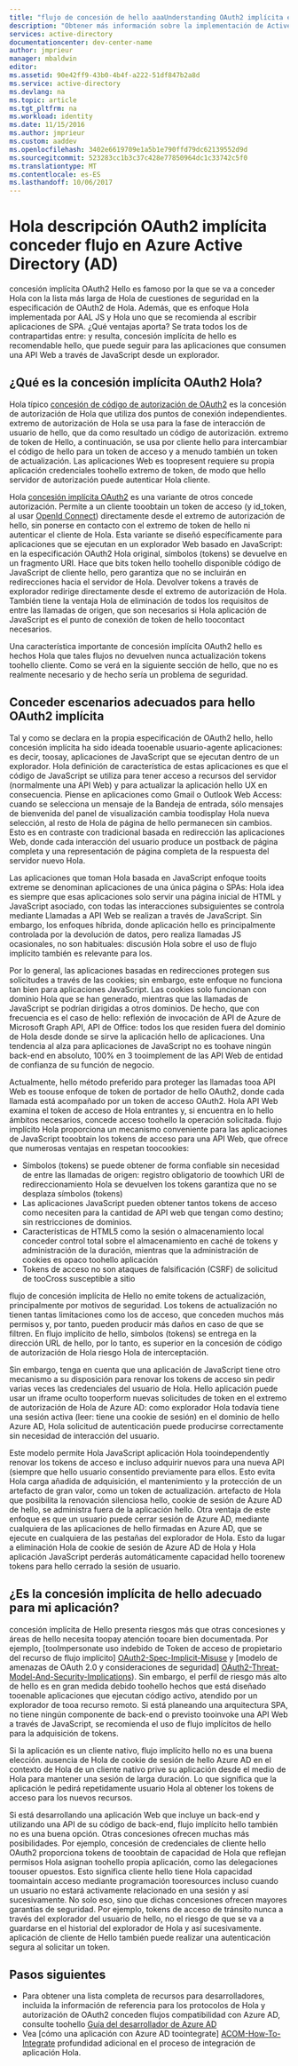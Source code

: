 ```yaml
---
title: "flujo de concesión de hello aaaUnderstanding OAuth2 implícita en Azure AD | Documentos de Microsoft"
description: "Obtener más información sobre la implementación de Active Directory de Azure de flujo de concesión implícita OAuth2 hello, y si es adecuado para su aplicación."
services: active-directory
documentationcenter: dev-center-name
author: jmprieur
manager: mbaldwin
editor: 
ms.assetid: 90e42ff9-43b0-4b4f-a222-51df847b2a8d
ms.service: active-directory
ms.devlang: na
ms.topic: article
ms.tgt_pltfrm: na
ms.workload: identity
ms.date: 11/15/2016
ms.author: jmprieur
ms.custom: aaddev
ms.openlocfilehash: 3402e6619709e1a5b1e790ffd79dc62139552d9d
ms.sourcegitcommit: 523283cc1b3c37c428e77850964dc1c33742c5f0
ms.translationtype: MT
ms.contentlocale: es-ES
ms.lasthandoff: 10/06/2017
---
```

# <a name="understanding-hello-oauth2-implicit-grant-flow-in-azure-active-directory-ad"></a>Hola descripción OAuth2 implícita conceder flujo en Azure Active Directory (AD)
concesión implícita OAuth2 Hello es famoso por la que se va a conceder Hola con la lista más larga de Hola de cuestiones de seguridad en la especificación de OAuth2 de Hola. Además, que es enfoque Hola implementada por AAL JS y Hola uno que se recomienda al escribir aplicaciones de SPA. ¿Qué ventajas aporta? Se trata todos los de contrapartidas entre: y resulta, concesión implícita de hello es recomendable hello, que puede seguir para las aplicaciones que consumen una API Web a través de JavaScript desde un explorador.

## <a name="what-is-hello-oauth2-implicit-grant"></a>¿Qué es la concesión implícita OAuth2 Hola?
Hola típico [concesión de código de autorización de OAuth2](https://tools.ietf.org/html/rfc6749#section-1.3.1) es la concesión de autorización de Hola que utiliza dos puntos de conexión independientes. extremo de autorización de Hola se usa para la fase de interacción de usuario de hello, que da como resultado un código de autorización. extremo de token de Hello, a continuación, se usa por cliente hello para intercambiar el código de hello para un token de acceso y a menudo también un token de actualización. Las aplicaciones Web es toopresent requiere su propia aplicación credenciales toohello extremo de token, de modo que hello servidor de autorización puede autenticar Hola cliente.

Hola [concesión implícita OAuth2](https://tools.ietf.org/html/rfc6749#section-1.3.2) es una variante de otros concede autorización. Permite a un cliente tooobtain un token de acceso (y id_token, al usar [OpenId Connect](http://openid.net/specs/openid-connect-core-1_0.html)) directamente desde el extremo de autorización de hello, sin ponerse en contacto con el extremo de token de hello ni autenticar el cliente de Hola. Esta variante se diseñó específicamente para aplicaciones que se ejecutan en un explorador Web basado en JavaScript: en la especificación OAuth2 Hola original, símbolos (tokens) se devuelve en un fragmento URI. Hace que bits token hello toohello disponible código de JavaScript de cliente hello, pero garantiza que no se incluirán en redirecciones hacia el servidor de Hola. Devolver tokens a través de explorador redirige directamente desde el extremo de autorización de Hola. También tiene la ventaja Hola de eliminación de todos los requisitos de entre las llamadas de origen, que son necesarios si Hola aplicación de JavaScript es el punto de conexión de token de hello toocontact necesarios.

Una característica importante de concesión implícita OAuth2 hello es hechos Hola que tales flujos no devuelven nunca actualización tokens toohello cliente. Como se verá en la siguiente sección de hello, que no es realmente necesario y de hecho sería un problema de seguridad.

## <a name="suitable-scenarios-for-hello-oauth2-implicit-grant"></a>Conceder escenarios adecuados para hello OAuth2 implícita
Tal y como se declara en la propia especificación de OAuth2 hello, hello concesión implícita ha sido ideada tooenable usuario-agente aplicaciones: es decir, toosay, aplicaciones de JavaScript que se ejecutan dentro de un explorador. Hola definición de característica de estas aplicaciones es que el código de JavaScript se utiliza para tener acceso a recursos del servidor (normalmente una API Web) y para actualizar la aplicación hello UX en consecuencia. Piense en aplicaciones como Gmail o Outlook Web Access: cuando se selecciona un mensaje de la Bandeja de entrada, sólo mensajes de bienvenida del panel de visualización cambia toodisplay Hola nueva selección, al resto de Hola de página de hello permanecen sin cambios. Esto es en contraste con tradicional basada en redirección las aplicaciones Web, donde cada interacción del usuario produce un postback de página completa y una representación de página completa de la respuesta del servidor nuevo Hola.

Las aplicaciones que toman Hola basada en JavaScript enfoque tooits extreme se denominan aplicaciones de una única página o SPAs: Hola idea es siempre que esas aplicaciones solo servir una página inicial de HTML y JavaScript asociado, con todas las interacciones subsiguientes se controla mediante Llamadas a API Web se realizan a través de JavaScript. Sin embargo, los enfoques híbrida, donde aplicación hello es principalmente controlada por la devolución de datos, pero realiza llamadas JS ocasionales, no son habituales: discusión Hola sobre el uso de flujo implícito también es relevante para los.

Por lo general, las aplicaciones basadas en redirecciones protegen sus solicitudes a través de las cookies; sin embargo, este enfoque no funciona tan bien para aplicaciones JavaScript. Las cookies solo funcionan con dominio Hola que se han generado, mientras que las llamadas de JavaScript se podrían dirigidas a otros dominios. De hecho, que con frecuencia es el caso de hello: reflexión de invocación de API de Azure de Microsoft Graph API, API de Office: todos los que residen fuera del dominio de Hola desde donde se sirve la aplicación hello de aplicaciones. Una tendencia al alza para aplicaciones de JavaScript no es toohave ningún back-end en absoluto, 100% en 3 tooimplement de las API Web de entidad de confianza de su función de negocio.

Actualmente, hello método preferido para proteger las llamadas tooa API Web es toouse enfoque de token de portador de hello OAuth2, donde cada llamada está acompañado por un token de acceso OAuth2. Hola API Web examina el token de acceso de Hola entrantes y, si encuentra en lo hello ámbitos necesarios, concede acceso toohello la operación solicitada. flujo implícito Hola proporciona un mecanismo conveniente para las aplicaciones de JavaScript tooobtain los tokens de acceso para una API Web, que ofrece que numerosas ventajas en respetan toocookies:

* Símbolos (tokens) se puede obtener de forma confiable sin necesidad de entre las llamadas de origen: registro obligatorio de toowhich URI de redireccionamiento Hola se devuelven los tokens garantiza que no se desplaza símbolos (tokens)
* Las aplicaciones JavaScript pueden obtener tantos tokens de acceso como necesiten para la cantidad de API web que tengan como destino; sin restricciones de dominios.
* Características de HTML5 como la sesión o almacenamiento local conceder control total sobre el almacenamiento en caché de tokens y administración de la duración, mientras que la administración de cookies es opaco toohello aplicación
* Tokens de acceso no son ataques de falsificación (CSRF) de solicitud de tooCross susceptible a sitio

flujo de concesión implícita de Hello no emite tokens de actualización, principalmente por motivos de seguridad. Los tokens de actualización no tienen tantas limitaciones como los de acceso, que conceden muchos más permisos y, por tanto, pueden producir más daños en caso de que se filtren. En flujo implícito de hello, símbolos (tokens) se entrega en la dirección URL de hello, por lo tanto, es superior en la concesión de código de autorización de Hola riesgo Hola de interceptación.

Sin embargo, tenga en cuenta que una aplicación de JavaScript tiene otro mecanismo a su disposición para renovar los tokens de acceso sin pedir varias veces las credenciales del usuario de Hola. Hello aplicación puede usar un iframe oculto tooperform nuevas solicitudes de token en el extremo de autorización de Hola de Azure AD: como explorador Hola todavía tiene una sesión activa (leer: tiene una cookie de sesión) en el dominio de hello Azure AD, Hola solicitud de autenticación puede producirse correctamente sin necesidad de interacción del usuario.

Este modelo permite Hola JavaScript aplicación Hola tooindependently renovar los tokens de acceso e incluso adquirir nuevos para una nueva API (siempre que hello usuario consentido previamente para ellos. Esto evita Hola carga añadida de adquisición, el mantenimiento y la protección de un artefacto de gran valor, como un token de actualización. artefacto de Hola que posibilita la renovación silenciosa hello, cookie de sesión de Azure AD de hello, se administra fuera de la aplicación hello. Otra ventaja de este enfoque es que un usuario puede cerrar sesión de Azure AD, mediante cualquiera de las aplicaciones de hello firmadas en Azure AD, que se ejecute en cualquiera de las pestañas del explorador de Hola. Esto da lugar a eliminación Hola de cookie de sesión de Azure AD de Hola y Hola aplicación JavaScript perderás automáticamente capacidad hello toorenew tokens para hello cerrado la sesión de usuario.

## <a name="is-hello-implicit-grant-suitable-for-my-app"></a>¿Es la concesión implícita de hello adecuado para mi aplicación?
concesión implícita de Hello presenta riesgos más que otras concesiones y áreas de hello necesita toopay atención tooare bien documentada. Por ejemplo, [tooImpersonate uso indebido de Token de acceso de propietario del recurso de flujo implícito] [ OAuth2-Spec-Implicit-Misuse] y [modelo de amenazas de OAuth 2.0 y consideraciones de seguridad] [ OAuth2-Threat-Model-And-Security-Implications]). Sin embargo, el perfil de riesgo más alto de hello es en gran medida debido toohello hechos que está diseñado tooenable aplicaciones que ejecutan código activo, atendido por un explorador de tooa recurso remoto. Si está planeando una arquitectura SPA, no tiene ningún componente de back-end o previsto tooinvoke una API Web a través de JavaScript, se recomienda el uso de flujo implícitos de hello para la adquisición de tokens.

Si la aplicación es un cliente nativo, flujo implícito hello no es una buena elección. ausencia de Hola de cookie de sesión de hello Azure AD en el contexto de Hola de un cliente nativo prive su aplicación desde el medio de Hola para mantener una sesión de larga duración. Lo que significa que la aplicación le pedirá repetidamente usuario Hola al obtener los tokens de acceso para los nuevos recursos.

Si está desarrollando una aplicación Web que incluye un back-end y utilizando una API de su código de back-end, flujo implícito hello también no es una buena opción. Otras concesiones ofrecen muchas más posibilidades. Por ejemplo, concesión de credenciales de cliente hello OAuth2 proporciona tokens de tooobtain de capacidad de Hola que reflejan permisos Hola asignan toohello propia aplicación, como las delegaciones toouser opuestos. Esto significa cliente hello tiene Hola capacidad toomaintain acceso mediante programación tooresources incluso cuando un usuario no estará activamente relacionado en una sesión y así sucesivamente. No solo eso, sino que dichas concesiones ofrecen mayores garantías de seguridad. Por ejemplo, tokens de acceso de tránsito nunca a través del explorador del usuario de hello, no el riesgo de que se va a guardarse en el historial del explorador de Hola y así sucesivamente. aplicación de cliente de Hello también puede realizar una autenticación segura al solicitar un token.

## <a name="next-steps"></a>Pasos siguientes
* Para obtener una lista completa de recursos para desarrolladores, incluida la información de referencia para los protocolos de Hola y autorización de OAuth2 conceden flujos compatibilidad con Azure AD, consulte toohello [Guía del desarrollador de Azure AD][AAD-Developers-Guide]
* Vea [cómo una aplicación con Azure AD toointegrate] [ ACOM-How-To-Integrate] profundidad adicional en el proceso de integración de aplicación Hola.

<!--Image references-->

<!--Reference style links in use-->
[AAD-Developers-Guide]: active-directory-developers-guide.md
[ACOM-How-And-Why-Apps-Added-To-AAD]: active-directory-how-applications-are-added.md
[ACOM-How-To-Integrate]: active-directory-how-to-integrate.md
[OAuth2-Spec-Implicit-Misuse]: https://tools.ietf.org/html/rfc6749#section-10.16
[OAuth2-Threat-Model-And-Security-Implications]: https://tools.ietf.org/html/rfc6819

